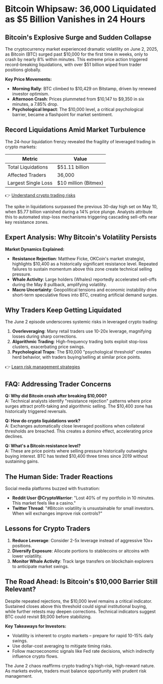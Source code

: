 # Bitcoin Whipsaw: 36,000 Liquidated as $5 Billion Vanishes in 24 Hours  

## Bitcoin's Explosive Surge and Sudden Collapse  

The cryptocurrency market experienced dramatic volatility on June 2, 2025, as Bitcoin (BTC) surged past $10,000 for the first time in weeks, only to crash by nearly 8% within minutes. This extreme price action triggered record-breaking liquidations, with over $51 billion wiped from trader positions globally.  

**Key Price Movements:**  
- **Morning Rally**: BTC climbed to $10,429 on Bitstamp, driven by renewed investor optimism.  
- **Afternoon Crash**: Prices plummeted from $10,147 to $9,350 in six minutes, a 7.85% drop.  
- **Psychological Impact**: The $10,000 level, a critical psychological barrier, became a flashpoint for market sentiment.  

## Record Liquidations Amid Market Turbulence  

The 24-hour liquidation frenzy revealed the fragility of leveraged trading in crypto markets:  

| **Metric**          | **Value**          |  
|----------------------|--------------------|  
| Total Liquidations   | $51.11 billion     |  
| Affected Traders     | 36,000             |  
| Largest Single Loss  | $10 million (Bitmex) |  

👉 [Understand crypto trading risks](https://bit.ly/okx-bonus)  

The spike in liquidations surpassed the previous 30-day high set on May 10, when $5.77 billion vanished during a 14% price plunge. Analysts attribute this to automated stop-loss mechanisms triggering cascading sell-offs near key resistance zones.  

## Expert Analysis: Why Bitcoin's Volatility Persists  

**Market Dynamics Explained:**  
- **Resistance Rejection**: Matthew Ficke, OKCoin's market strategist, highlights $10,400 as a historically significant resistance level. Repeated failures to sustain momentum above this zone create technical selling pressure.  
- **Whale Activity**: Large holders (Whales) reportedly accelerated sell-offs during the May 8 pullback, amplifying volatility.  
- **Macro Uncertainty**: Geopolitical tensions and economic instability drive short-term speculative flows into BTC, creating artificial demand surges.  

## Why Traders Keep Getting Liquidated  

The June 2 episode underscores systemic risks in leveraged crypto trading:  
1. **Overleveraging**: Many retail traders use 10-20x leverage, magnifying losses during sharp corrections.  
2. **Algorithmic Trading**: High-frequency trading bots exploit stop-loss clusters, exacerbating price swings.  
3. **Psychological Traps**: The $10,000 "psychological threshold" creates herd behavior, with traders buying/selling at similar price points.  

👉 [Learn risk management strategies](https://bit.ly/okx-bonus)  

## FAQ: Addressing Trader Concerns  

**Q: Why did Bitcoin crash after breaking $10,000?**  
A: Technical analysts identify "resistance rejection" patterns where price surges attract profit-taking and algorithmic selling. The $10,400 zone has historically triggered reversals.  

**Q: How do crypto liquidations work?**  
A: Exchanges automatically close leveraged positions when collateral thresholds are breached. This creates a domino effect, accelerating price declines.  

**Q: What's a Bitcoin resistance level?**  
A: These are price points where selling pressure historically outweighs buying interest. BTC has tested $10,400 three times since 2019 without sustaining gains.  

## The Human Side: Trader Reactions  

Social media platforms buzzed with frustration:  
- **Reddit User @CryptoWarrior**: "Lost 40% of my portfolio in 10 minutes. This market feels like a casino."  
- **Twitter Thread**: "#Bitcoin volatility is unsustainable for small investors. When will exchanges improve risk controls?"  

## Lessons for Crypto Traders  

1. **Reduce Leverage**: Consider 2-5x leverage instead of aggressive 10x+ positions.  
2. **Diversify Exposure**: Allocate portions to stablecoins or altcoins with lower volatility.  
3. **Monitor Whale Activity**: Track large transfers on blockchain explorers to anticipate market swings.  

## The Road Ahead: Is Bitcoin's $10,000 Barrier Still Relevant?  

Despite repeated rejections, the $10,000 level remains a critical indicator. Sustained closes above this threshold could signal institutional buying, while further retests may deepen corrections. Technical indicators suggest BTC could revisit $9,000 before stabilizing.  

**Key Takeaways for Investors:**  
- Volatility is inherent to crypto markets – prepare for rapid 10-15% daily swings.  
- Use dollar-cost averaging to mitigate timing risks.  
- Follow macroeconomic signals like Fed rate decisions, which indirectly influence crypto flows.  

The June 2 chaos reaffirms crypto trading's high-risk, high-reward nature. As markets evolve, traders must balance opportunity with prudent risk management.